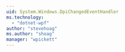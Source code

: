 ```yaml
---
uid: System.Windows.DpiChangedEventHandler
ms.technology: 
  - "dotnet-wpf"
author: "stevehoag"
ms.author: "shoag"
manager: "wpickett"
---
```

